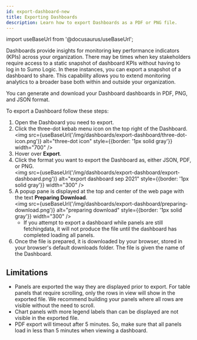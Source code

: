 ```yaml
---
id: export-dashboard-new
title: Exporting Dashboards
description: Learn how to export Dashboards as a PDF or PNG file.
---
```

import useBaseUrl from '@docusaurus/useBaseUrl';

Dashboards provide insights for monitoring key performance indicators (KPIs) across your organization. There may be times when key stakeholders require access to a static snapshot of dashboard KPIs without having to log in to Sumo Logic. In these instances, you can export a snapshot of a dashboard to share. This capability allows you to extend monitoring analytics to a broader base both within and outside your organization.

You can generate and download your Dashboard dashboards in PDF, PNG, and JSON format.

To export a Dashboard follow these steps:

1. Open the Dashboard you need to export.
1. Click the three-dot kebab menu icon on the top right of the Dashboard.<br/><img src={useBaseUrl('/img/dashboards/export-dashboard/three-dot-icon.png')} alt="three-dot icon" style={{border: '1px solid gray'}} width="700" />
1. Hover over **Export**.
1. Click the format you want to export the Dashboard as, either JSON, PDF, or PNG.<br/><img src={useBaseUrl('/img/dashboards/export-dashboard/export-dashboard.png')} alt="export dashboard sep 2021" style={{border: '1px solid gray'}} width="300" />
1. A popup pane is displayed at the top and center of the web page with the text **Preparing Download**.<br/><img src={useBaseUrl('/img/dashboards/export-dashboard/preparing-download.png')} alt="preparing download" style={{border: '1px solid gray'}} width="300" />
   * If you attempt to export a dashboard while panels are still fetchingdata, it will not produce the file until the dashboard has completed loading all panels.
1. Once the file is prepared, it is downloaded by your browser, stored in your browser's default downloads folder. The file is given the name of the Dashboard.

## Limitations

* Panels are exported the way they are displayed prior to export. For table panels that require scrolling, only the rows in view will show in the exported file. We recommend building your panels where all rows are visible without the need to scroll. 
* Chart panels with more legend labels than can be displayed are not visible in the exported file.
* PDF export will timeout after 5 minutes. So, make sure that all panels load in less than 5 minutes when viewing a dashboard.
